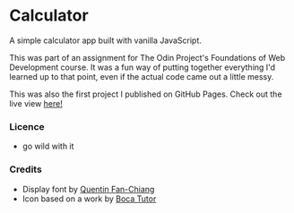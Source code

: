 # Calculator
A simple calculator app built with vanilla JavaScript.

This was part of an assignment for The Odin Project's Foundations of Web Development course. It was a fun way of putting together everything I'd learned up to that point, even if the actual code came out a little messy.

This was also the first project I published on GitHub Pages. Check out the live view [here!]()

### Licence
- go wild with it

### Credits
- Display font by [Quentin Fan-Chiang](https://www.cdnfonts.com/scientific-calculator-lcd.font)
- Icon based on a work by [Boca Tutor](https://commons.wikimedia.org/wiki/File:Calculator_icon.svg)